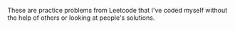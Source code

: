 These are practice problems from Leetcode that I've coded myself without the help of others or looking at people's solutions.
